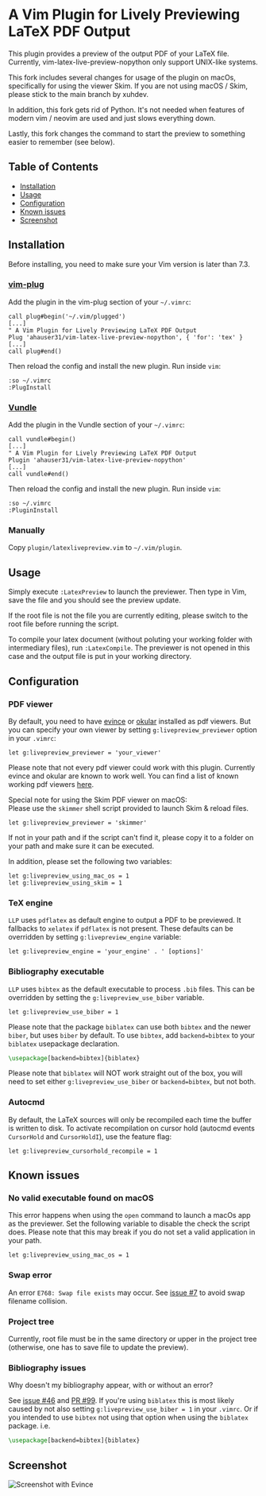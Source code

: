 A Vim Plugin for Lively Previewing LaTeX PDF Output
===================================================

This plugin provides a preview of the output PDF of your LaTeX file.
Currently, vim-latex-live-preview-nopython only support UNIX-like systems.
  
This fork includes several changes for usage of the plugin on macOs, specifically
for using the viewer Skim. If you are not using macOS / Skim, please stick to
the main branch by xuhdev.  
  
In addition, this fork gets rid of Python. It's not needed when features of modern
vim / neovim are used and just slows everything down.  
  
Lastly, this fork changes the command to start the preview to something easier to
remember (see below).

Table of Contents
-----------------

- [Installation](#installation)
- [Usage](#usage)
- [Configuration](#configuration)
- [Known issues](#known-issues)
- [Screenshot](#screenshot)

Installation
------------

Before installing, you need to make sure your Vim version is later than 7.3.

### [vim-plug](https://github.com/junegunn/vim-plug)

Add the plugin in the vim-plug section of your `~/.vimrc`:

```vim
call plug#begin('~/.vim/plugged')
[...]
" A Vim Plugin for Lively Previewing LaTeX PDF Output
Plug 'ahauser31/vim-latex-live-preview-nopython', { 'for': 'tex' }
[...]
call plug#end()
```

Then reload the config and install the new plugin. Run inside `vim`:

```vim
:so ~/.vimrc
:PlugInstall
```

### [Vundle](https://github.com/VundleVim/Vundle.vim)

Add the plugin in the Vundle section of your `~/.vimrc`:

```vim
call vundle#begin()
[...]
" A Vim Plugin for Lively Previewing LaTeX PDF Output
Plugin 'ahauser31/vim-latex-live-preview-nopython'
[...]
call vundle#end()
```

Then reload the config and install the new plugin. Run inside `vim`:

```vim
:so ~/.vimrc
:PluginInstall
```

### Manually

Copy `plugin/latexlivepreview.vim` to `~/.vim/plugin`.

Usage
-----

Simply execute `:LatexPreview` to launch the previewer. Then type in
Vim, save the file and you should see the preview update.

If the root file is not the file you are currently editing, please switch to the
root file before running the script.

To compile your latex document (without poluting your working folder with intermediary
files), run `:LatexCompile`. The previewer is not opened in this case and the output
file is put in your working directory.

Configuration
-------------

### PDF viewer

By default, you need to have [evince][] or [okular][] installed as pdf viewers.
But you can specify your own viewer by setting `g:livepreview_previewer`
option in your `.vimrc`:

```vim
let g:livepreview_previewer = 'your_viewer'
```

Please note that not every pdf viewer could work with this plugin. Currently
evince and okular are known to work well. You can find a list of known working
pdf viewers [here](https://github.com/xuhdev/vim-latex-live-preview/wiki/Known-Working-PDF-Viewers).  

Special note for using the Skim PDF viewer on macOS:  
Please use the `skimmer` shell script provided to launch Skim & reload files.

```vim
let g:livepreview_previewer = 'skimmer'
```

If not in your path and if the script can't find it, please copy it to a folder
on your path and make sure it can be executed.  

In addition, please set the following two variables:

```vim
let g:livepreview_using_mac_os = 1
let g:livepreview_using_skim = 1
```

### TeX engine

`LLP` uses `pdflatex` as default engine to output a PDF to be previewed. It
fallbacks to `xelatex` if `pdflatex` is not present. These defaults can be
overridden by setting `g:livepreview_engine` variable:

```vim
let g:livepreview_engine = 'your_engine' . ' [options]'
```

### Bibliography executable

`LLP` uses `bibtex` as the default executable to process `.bib` files. This can
be overridden by setting the `g:livepreview_use_biber` variable.

```vim
let g:livepreview_use_biber = 1
```

Please note that the package `biblatex` can use both `bibtex` and the newer
`biber`, but uses `biber` by default. To use `bibtex`, add `backend=bibtex`
to your `biblatex` usepackage declaration.

```latex
\usepackage[backend=bibtex]{biblatex}
```

Please note that `biblatex` will NOT work straight out of the box, you will
need to set either `g:livepreview_use_biber` or `backend=bibtex`, but not both.


### Autocmd

By default, the LaTeX sources will only be recompiled each time the buffer is written
to disk. To activate recompilation on cursor
hold (autocmd events `CursorHold` and `CursorHoldI`), use the feature flag:

```vim
let g:livepreview_cursorhold_recompile = 1
```

Known issues
------------

### No valid executable found on macOS

This error happens when using the `open` command to launch a macOs app as the
previewer. Set the following variable to disable the check the script does.
Please note that this may break if you do not set a valid application in your
path.

```vim
let g:livepreview_using_mac_os = 1
```

### Swap error

An error `E768: Swap file exists` may occur. See
[issue #7](https://github.com/xuhdev/vim-latex-live-preview/issues/7) to avoid
swap filename collision.

### Project tree

Currently, root file must be in the same directory or upper in the project tree
(otherwise, one has to save file to update the preview).

### Bibliography issues

Why doesn't my bibliography appear, with or without an error?

See [issue #46](https://github.com/xuhdev/vim-latex-live-preview/issues/46) and 
[PR #99](https://github.com/xuhdev/vim-latex-live-preview/pull/99).
If you're using `biblatex` this is most likely caused by not also setting 
`g:livepreview_use_biber = 1` in your `.vimrc`. Or if you intended to use
`bibtex` not using that option when using the `biblatex` package. i.e.

```latex
\usepackage[backend=bibtex]{biblatex}
```


Screenshot
----------

![Screenshot with Evince](misc/screenshot-evince.gif)

<!--
The screenshot is at ./misc/screenshot-evince.gif
-->

['updatetime']: http://vimdoc.sourceforge.net/htmldoc/options.html#%27updatetime%27
[Skim]: https://skim-app.sourceforge.io/
[evince]: http://projects.gnome.org/evince/
[okular]: http://okular.kde.org/
